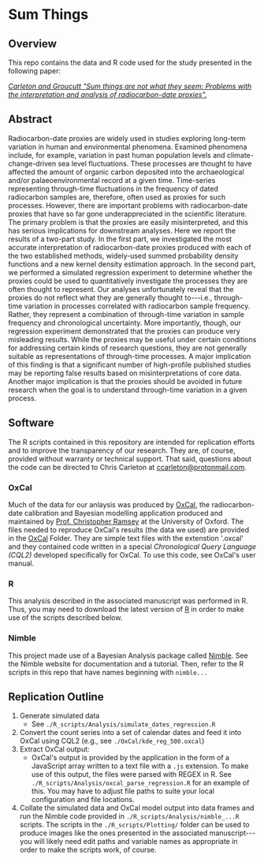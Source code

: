# Sum Things
## Overview
This repo contains the data and R code used for the study presented in the following paper:

[*Carleton and Groucutt "Sum things are not what they seem: Problems with the interpretation and analysis of radiocarbon-date proxies".*](https://osf.io/preprints/socarxiv/yp38j/)

## Abstract
Radiocarbon-date proxies are widely used in studies exploring long-term variation in  human and environmental phenomena. Examined phenomena include, for example, variation in past human population levels and climate-change-driven sea level fluctuations. These processes are thought to have affected the amount of organic carbon deposited into the archaeological and/or palaeoenvironmental record at a given time. Time-series representing through-time fluctuations in the frequency of dated radiocarbon samples are, therefore, often used as proxies for such processes. However, there are important problems with radiocarbon-date proxies that have so far gone underappreciated in the scientific literature. The primary problem is that the proxies are easily misinterpreted, and this has serious implications for downstream analyses. Here we report the results of a two-part study. In the first part, we investigated the most accurate interpretation of radiocarbon-date proxies produced with each of the two established methods, widely-used summed probability density functions and a new kernel density estimation approach. In the second part, we performed a simulated regression experiment to determine whether the proxies could be used to quantitatively investigate the processes they are often thought to represent. Our analyses unfortunately reveal that the proxies do not reflect what they are generally thought to---i.e., through-time variation in processes correlated with radiocarbon sample frequency. Rather, they represent a combination of through-time variation in sample frequency and chronological uncertainty. More importantly, though, our regression experiment demonstrated that the proxies can produce very misleading results. While the proxies may be useful under certain conditions for addressing certain kinds of research questions, they are not generally suitable as representations of through-time processes. A major implication of this finding is that a significant number of high-profile published studies may be reporting false results based on misinterpretations of core data. Another major implication is that the proxies should be avoided in future research when the goal is to understand through-time variation in a given process.

## Software
The R scripts contained in this repository are intended for replication efforts and to improve the transparency of our research. They are, of course, provided without warranty or technical support. That said, questions about the code can be directed to Chris Carleton at ccarleton@protonmail.com.

### OxCal
Much of the data for our anlaysis was produced by [OxCal](https://c14.arch.ox.ac.uk/oxcalhelp/hlp_contents.html), the radiocarbon-date calibration and Bayesian modelling application produced and maintained by [Prof. Christopher Ramsey](https://www.merton.ox.ac.uk/people/professor-christopher-ramsey) at the University of Oxford. The files needed to reproduce OxCal's results (the data we used) are provided in the [OxCal](https://github.com/wccarleton/sumthings/OxCal/) Folder. They are simple text files with the extenstion '.oxcal' and they contained code written in a special *Chronological Query Language (CQL2)* developed specifically for OxCal. To use this code, see OxCal's user manual.

### R
This analysis described in the associated manuscript was performed in R. Thus, you may need to download the latest version of [R](https://www.r-project.org/) in order to make use of the scripts described below.

### Nimble
This project made use of a Bayesian Analysis package called [Nimble](https://r-nimble.org/). See the Nimble website for documentation and a tutorial. Then, refer to the R scripts in this repo that have names beginning with `nimble...`


## Replication Outline
1. Generate simulated data
   * See `./R_scripts/Analysis/simulate_dates_regression.R`
2. Convert the count series into a set of calendar dates and feed it into OxCal using CQL2 (e.g., see `./OxCal/kde_reg_500.oxcal`)
3. Extract OxCal output:
   *  OxCal's output is provided by the application in the form of a JavaScript array written to a text file with a `.js` extension. To make use of this output, the files were parsed with REGEX in R. See `./R_scripts/Analysis/oxcal_parse_regression.R` for an example of this. You may have to adjust file paths to suite your local configuration and file locations.
4. Collate the simulated data and OxCal model output into data frames and run the Nimble code provided in `./R_scripts/Analysis/nimble_...R` scripts. The scripts in the `./R_scripts/Plotting/` folder can be used to produce images like the ones presented in the associated manuscript---you will likely need edit paths and variable names as appropriate in order to make the scripts work, of course.
